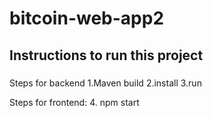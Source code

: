 # bitcoin-web-app2
## Instructions to run this project
### 
Steps for backend
1.Maven build
2.install 
3.run

Steps for frontend:
4. npm start
